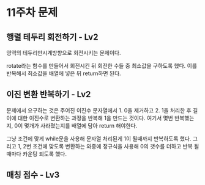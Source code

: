 # 11주차 문제

## 행렬 테두리 회전하기 - Lv2
영역의 테두리만시계방향으로 회전시키는 문제이다.

rotate라는 함수를 만들어서 회전시킨 뒤 회전한 수들 중 최소값을 구하도록 했다. 이를 반복해서 최소값을 배열에 넣은 뒤 return하면 된다.

## 이진 변환 반복하기 - Lv2
문제에서 요구하는 것은 주어진 이진수 문자열에서 1. 0을 제거하고 2. 1을 처리한 후 길이에 대한 이진수로 변환하는 과정을 반복해 1을 만드는 것이다. 여기서 몇번 반복했는지, 0이 몇개가 사라졌는지를 배열에 담아 return 해야한다.

그냥 조건에 맞게 while문을 사용해 문자열 처리된게 1이 될때까지 반복하도록 했다. 그리고 1, 2번 조건에 맞도록 변환하는 와중에 정규식을 사용해 0의 갯수를 더하고 반복 될 때마다 카운팅 되도록 했다.

## 매칭 점수 - Lv3
